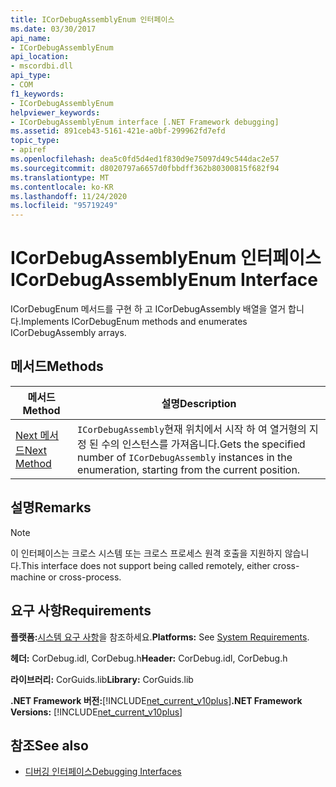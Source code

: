 ```yaml
---
title: ICorDebugAssemblyEnum 인터페이스
ms.date: 03/30/2017
api_name:
- ICorDebugAssemblyEnum
api_location:
- mscordbi.dll
api_type:
- COM
f1_keywords:
- ICorDebugAssemblyEnum
helpviewer_keywords:
- ICorDebugAssemblyEnum interface [.NET Framework debugging]
ms.assetid: 891ceb43-5161-421e-a0bf-299962fd7efd
topic_type:
- apiref
ms.openlocfilehash: dea5c0fd5d4ed1f830d9e75097d49c544dac2e57
ms.sourcegitcommit: d8020797a6657d0fbbdff362b80300815f682f94
ms.translationtype: MT
ms.contentlocale: ko-KR
ms.lasthandoff: 11/24/2020
ms.locfileid: "95719249"
---
```

# <a name="icordebugassemblyenum-interface"></a><span data-ttu-id="2e21c-102">ICorDebugAssemblyEnum 인터페이스</span><span class="sxs-lookup"><span data-stu-id="2e21c-102">ICorDebugAssemblyEnum Interface</span></span>

<span data-ttu-id="2e21c-103">ICorDebugEnum 메서드를 구현 하 고 ICorDebugAssembly 배열을 열거 합니다.</span><span class="sxs-lookup"><span data-stu-id="2e21c-103">Implements ICorDebugEnum methods and enumerates ICorDebugAssembly arrays.</span></span>  
  
## <a name="methods"></a><span data-ttu-id="2e21c-104">메서드</span><span class="sxs-lookup"><span data-stu-id="2e21c-104">Methods</span></span>  
  
|<span data-ttu-id="2e21c-105">메서드</span><span class="sxs-lookup"><span data-stu-id="2e21c-105">Method</span></span>|<span data-ttu-id="2e21c-106">설명</span><span class="sxs-lookup"><span data-stu-id="2e21c-106">Description</span></span>|  
|------------|-----------------|  
|[<span data-ttu-id="2e21c-107">Next 메서드</span><span class="sxs-lookup"><span data-stu-id="2e21c-107">Next Method</span></span>](icordebugassemblyenum-next-method.md)|<span data-ttu-id="2e21c-108">`ICorDebugAssembly`현재 위치에서 시작 하 여 열거형의 지정 된 수의 인스턴스를 가져옵니다.</span><span class="sxs-lookup"><span data-stu-id="2e21c-108">Gets the specified number of `ICorDebugAssembly` instances in the enumeration, starting from the current position.</span></span>|  
  
## <a name="remarks"></a><span data-ttu-id="2e21c-109">설명</span><span class="sxs-lookup"><span data-stu-id="2e21c-109">Remarks</span></span>  
  
> [!NOTE]
> <span data-ttu-id="2e21c-110">이 인터페이스는 크로스 시스템 또는 크로스 프로세스 원격 호출을 지원하지 않습니다.</span><span class="sxs-lookup"><span data-stu-id="2e21c-110">This interface does not support being called remotely, either cross-machine or cross-process.</span></span>  
  
## <a name="requirements"></a><span data-ttu-id="2e21c-111">요구 사항</span><span class="sxs-lookup"><span data-stu-id="2e21c-111">Requirements</span></span>  

 <span data-ttu-id="2e21c-112">**플랫폼:**[시스템 요구 사항](../../get-started/system-requirements.md)을 참조하세요.</span><span class="sxs-lookup"><span data-stu-id="2e21c-112">**Platforms:** See [System Requirements](../../get-started/system-requirements.md).</span></span>  
  
 <span data-ttu-id="2e21c-113">**헤더:** CorDebug.idl, CorDebug.h</span><span class="sxs-lookup"><span data-stu-id="2e21c-113">**Header:** CorDebug.idl, CorDebug.h</span></span>  
  
 <span data-ttu-id="2e21c-114">**라이브러리:** CorGuids.lib</span><span class="sxs-lookup"><span data-stu-id="2e21c-114">**Library:** CorGuids.lib</span></span>  
  
 <span data-ttu-id="2e21c-115">**.NET Framework 버전:**[!INCLUDE[net_current_v10plus](../../../../includes/net-current-v10plus-md.md)]</span><span class="sxs-lookup"><span data-stu-id="2e21c-115">**.NET Framework Versions:** [!INCLUDE[net_current_v10plus](../../../../includes/net-current-v10plus-md.md)]</span></span>  
  
## <a name="see-also"></a><span data-ttu-id="2e21c-116">참조</span><span class="sxs-lookup"><span data-stu-id="2e21c-116">See also</span></span>

- [<span data-ttu-id="2e21c-117">디버깅 인터페이스</span><span class="sxs-lookup"><span data-stu-id="2e21c-117">Debugging Interfaces</span></span>](debugging-interfaces.md)
